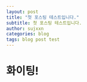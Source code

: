 ```yaml
---
layout: post
title: "첫 포스팅 테스트입니다."
subtitle: 첫 포스팅 테스트입니다.
author: sujxxn
categories: blog
tags: blog post test
---
```

# 화이팅!
